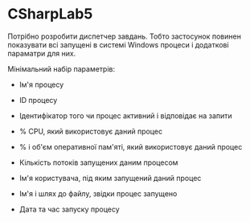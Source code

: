 # CSharpLab5
Потрібно розробити диспетчер завдань. Тобто застосунок повинен показувати всі запущені в системі Windows процеси і додаткові параматри для них.

Мінімальний набір параметрів:

- Ім'я процесу

- ID процесу

- Ідентифікатор того чи процес активний і відповідає на запити

- % CPU, який використовує даний процес

- % і об'єм оперативної пам'яті, який використовує даний процес

- Кількість потоків запущених даним процесом

- Ім'я користувача, під яким запущений даний процес

- Ім'я і шлях до файлу, звідки процес запущено

- Дата та час запуску процесу

